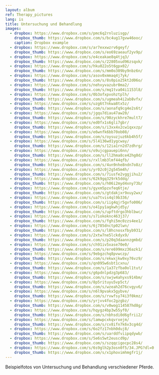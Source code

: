 ```yaml
---
layout: album
ref: Therapy_pictures
lang: is
title: Untersuchung und Behandlung
images:
  - dropbox: https://www.dropbox.com/s/pmc6q2rnluzisgp/
    dropbox_thumb: https://www.dropbox.com/s/bc4ug17gvw46ooc/
    caption: Dropbox example
  - dropbox: https://www.dropbox.com/s/ar7exxwzrv6geyf/
    dropbox_thumb: https://www.dropbox.com/s/eo69zaeauf2yv9p/
  - dropbox: https://www.dropbox.com/s/e4ceakae8q4tjq3/
    dropbox_thumb: https://www.dropbox.com/s/22805xud96zsqxk/
  - dropbox: https://www.dropbox.com/s/hku022o5t6gpx02/
    dropbox_thumb: https://www.dropbox.com/s/mm0o309by9nbz6n/
  - dropbox: https://www.dropbox.com/s/asov0xmmaq4j7yk/
    dropbox_thumb: https://www.dropbox.com/s/8s0pio25kt2d06o/
  - dropbox: https://www.dropbox.com/s/nehxyvazubr0ma2/
    dropbox_thumb: https://www.dropbox.com/s/mq1tva04i1153l8/
  - dropbox: https://www.dropbox.com/s/0b3ofxpvohztplh/
    dropbox_thumb: https://www.dropbox.com/s/ugmeah4i2ab8vfx/
  - dropbox: https://www.dropbox.com/s/uzg6t7nkwa8tx5z/
    dropbox_thumb: https://www.dropbox.com/s/aonafq9cg4e2s6t/
  - dropbox: https://www.dropbox.com/s/jgqu7diau47aw20/
    dropbox_thumb: https://www.dropbox.com/s/90zyckhre7mult7/
  - dropbox: https://www.dropbox.com/s/ed0fx1s6gli7gbr/
    dropbox_thumb: https://www.dropbox.com/s/i3xx4x2cw1qxxzp/
  - dropbox: https://www.dropbox.com/s/e6wnfk6bb70ob08/
    dropbox_thumb: https://www.dropbox.com/s/oysuzjuz6kb4h5f/
  - dropbox: https://www.dropbox.com/s/5l4136wd1ygcway/
    dropbox_thumb: https://www.dropbox.com/s/12ia1rn2d7zdhrg/
  - dropbox: https://www.dropbox.com/s/o9ujcgpauepi6nn/
    dropbox_thumb: https://www.dropbox.com/s/ll2hma8ce42hg0d/
  - dropbox: https://www.dropbox.com/s/rxllmb3lmf44qfb/
    dropbox_thumb: https://www.dropbox.com/s/4un9nhe8ndn7o8z/
  - dropbox: https://www.dropbox.com/s/yr02c0j2g545m4h/
    dropbox_thumb: https://www.dropbox.com/s/7iusfe2vggjihu2/
  - dropbox: https://www.dropbox.com/s/62k9gq329rk5ddq/
    dropbox_thumb: https://www.dropbox.com/s/h06i2myd4xny73b/
  - dropbox: https://www.dropbox.com/s/gyxm5pzxfeq6tje/
    dropbox_thumb: https://www.dropbox.com/s/gtdakjxr9xuy2wx/
  - dropbox: https://www.dropbox.com/s/ua7tvis4ql9b336/
    dropbox_thumb: https://www.dropbox.com/s/iig4qjr5gvfo006/
  - dropbox: https://www.dropbox.com/s/o41py1agkwhjd5y/
    dropbox_thumb: https://www.dropbox.com/s/upftdrgo3hblbwc/
  - dropbox: https://www.dropbox.com/s/s7iokoknc463j37/
    dropbox_thumb: https://www.dropbox.com/s/fghi5mc0zzs4ee1/
  - dropbox: https://www.dropbox.com/s/6j785dnctp02lwn/
    dropbox_thumb: https://www.dropbox.com/s/l8hcnosxfbyb931/
  - dropbox: https://www.dropbox.com/s/2xtw7ne5lckdyx9/
    dropbox_thumb: https://www.dropbox.com/s/p20q3daannzgmbd/
  - dropbox: https://www.dropbox.com/s/ch91iv5xase70e0/
    dropbox_thumb: https://www.dropbox.com/s/ere699mxz36azk1/
  - dropbox: https://www.dropbox.com/s/9ebgzchq8pvwczp/
    dropbox_thumb: https://www.dropbox.com/s/ekwxjkw9xy76vz9/
  - dropbox: https://www.dropbox.com/s/qn095w6sbt1cxnu/
    dropbox_thumb: https://www.dropbox.com/s/1a37zfba0ol1tut/
  - dropbox: https://www.dropbox.com/s/g6pdnlpdzg3p683/
    dropbox_thumb: https://www.dropbox.com/s/swjw4ahyxs914bm/
  - dropbox: https://www.dropbox.com/s/8p5rituyu5vp5ct/
    dropbox_thumb: https://www.dropbox.com/s/wzeah2d76cvgyv6/
  - dropbox: https://www.dropbox.com/s/n6l9pvakx5gybve/
    dropbox_thumb: https://www.dropbox.com/s/rvwfsy74i3f0kmz/
  - dropbox: https://www.dropbox.com/s/yrjvv4foc2gzgbz/
    dropbox_thumb: https://www.dropbox.com/s/v0wog114587hd8g/
  - dropbox: https://www.dropbox.com/s/hqygz4bp3w55yf0/
    dropbox_thumb: https://www.dropbox.com/s/nbhsdi0d6gfrii2/
  - dropbox: https://www.dropbox.com/s/lamwpcxkqvrxejm/
    dropbox_thumb: https://www.dropbox.com/s/cv8ifn7k6v3cg4d/
  - dropbox: https://www.dropbox.com/s/6o2fz17nbh0duj8/
    dropbox_thumb: https://www.dropbox.com/s/uarddfviipqdywb/
  - dropbox: https://www.dropbox.com/s/5e6s5wt2euscd9p/
    dropbox_thumb: https://www.dropbox.com/s/szqqcigocpc28s4/
  - dropbox: https://www.dropbox.com/s/6s9glh2p3osn0f5/34.JPG?dl=0
    dropbox_thumb: https://www.dropbox.com/s/x1phovimhmgfr1j/
---
```


Beispielfotos von Untersuchung und Behandlung verschiedener Pferde.
